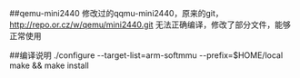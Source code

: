 ##qemu-mini2440 
修改过的qqmu-mini2440，原来的git，http://repo.or.cz/w/qemu/mini2440.git 
无法正确编译，修改了部分文件，能够正常使用 

##编译说明 
./configure --target-list=arm-softmmu --prefix=$HOME/local 
make && make install 


